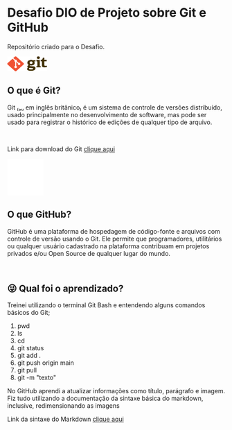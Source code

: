 # Desafio DIO de Projeto sobre Git e GitHub
Repositório criado para o Desafio.

<img src="git-logo-intro.png" width="92" height="34"><br>

## O que é Git? 
<p>
Git ₍ₒᵤ em inglês britânico₎ é um sistema de controle de versões distribuído, 
usado principalmente no desenvolvimento de software, mas pode ser usado para registrar 
o histórico de edições de qualquer tipo de arquivo.
</p></br>

Link para download do Git
[clique aqui](https://git-scm.com/) <br>

<img src="Github-Logo-White.png" width="84" height="84"></br>

## O que GitHub?
<p>
GitHub é uma plataforma de hospedagem de código-fonte e arquivos com controle de versão usando o
Git. Ele permite que programadores, utilitários ou qualquer usuário cadastrado na plataforma contribuam
em projetos privados e/ou Open Source de qualquer lugar do mundo.
</p></br>

## :stuck_out_tongue_winking_eye: Qual foi o aprendizado?
<p> Treinei utilizando o terminal Git Bash e entendendo alguns comandos básicos do Git;</p>
<ol>
  <li>pwd</li>
  <li>ls</li>
  <li>cd</li>
  <li>git status</li>
  <li>git add .</li>
  <li>git push origin main</li>
  <li>git pull</li>
  <li>git -m "texto"</li>
</ol>

<p> No GitHub aprendi a atualizar informações como título, parágrafo e imagem. Fiz tudo utilizando a documentação 
  da sintaxe básica do markdown, inclusive, redimensionando as imagens </p>
  
  Link da sintaxe do Markdown [clique aqui](https://www.markdownguide.org/basic-syntax/)

